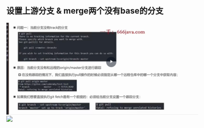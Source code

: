 ## 设置上游分支 & merge两个没有base的分支
<img src='../image/03.设置上游分支&强制merge.png'>
<img src='../image/03.merge：allow_unrelated_histories.png'>
